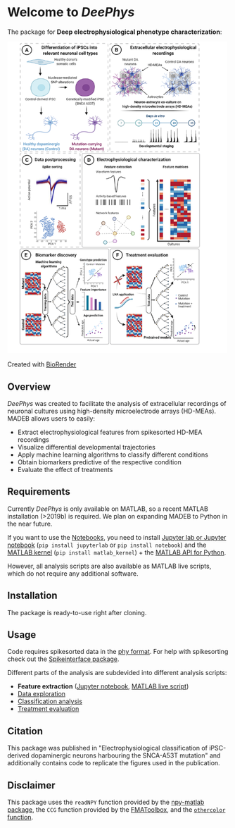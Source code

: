 # Welcome to *DeePhys*
The package for **Deep electrophysiological phenotype characterization**:

<img src="https://github.com/hornauerp/EphysDopa/blob/2e43777e3fd1fe0e7467c4b3bf0aa25afb88b602/Figures/EphysDopaSchematic_v2202222.png" alt="Analysis schematic" style="width:500px;"/>

Created with [BioRender](BioRender.com)

## Overview
*DeePhys* was created to facilitate the analysis of extracellular recordings of neuronal cultures using high-density microelectrode arrays (HD-MEAs). MADEB allows users to easily:
- Extract electrophysiological features from spikesorted HD-MEA recordings
- Visualize differential developmental trajectories 
- Apply machine learning algorithms to classify different conditions
- Obtain biomarkers predictive of the respective condition
- Evaluate the effect of treatments

## Requirements
Currently *DeePhys* is only available on MATLAB, so a recent MATLAB installation (>2019b) is required. We plan on expanding MADEB to Python in the near future.

If you want to use the [Notebooks](/Notebooks), you need to install [Jupyter lab or Jupyter notebook](https://jupyter.org/install) (`pip install jupyterlab` or `pip install notebook`) and the [MATLAB kernel](https://pypi.org/project/matlab-kernel/) (`pip install matlab_kernel`) + the [MATLAB API for Python](https://www.mathworks.com/help/matlab/matlab_external/install-the-matlab-engine-for-python.html). 

However, all analysis scripts are also available as MATLAB live scripts, which do not require any additional software. 


## Installation
The package is ready-to-use right after cloning. 

## Usage
Code requires spikesorted data in the [phy format](https://github.com/cortex-lab/phy). For help with spikesorting check out the [Spikeinterface package](https://spikeinterface.readthedocs.io/en/latest/). 

Different parts of the analysis are subdevided into different analysis scripts:
- **Feature extraction** ([Jupyter notebook](/Notebooks/feature_extraction.ipynb), [MATLAB live script](/Notebooks/feature_extraction_single_recording.mlx))
- [Data exploration](/Notebooks/data_exploration.ipynb)
- [Classification analysis](/Notebooks/data_exploration.ipynb)
- [Treatment evaluation](/Notebooks/treatment_evaluation.ipynb)


## Citation
This package was published in "Electrophysiological classification of iPSC-derived dopaminergic neurons harbouring the SNCA-A53T mutation" and additionally contains code to replicate the figures used in the publication.

## Disclaimer
This package uses the `readNPY` function provided by the [npy-matlab package](https://github.com/kwikteam/npy-matlab), the `CCG` function provided by the [FMAToolbox](https://github.com/michael-zugaro/FMAToolbox), and the [`othercolor` function](https://ch.mathworks.com/matlabcentral/fileexchange/30564-othercolor).

